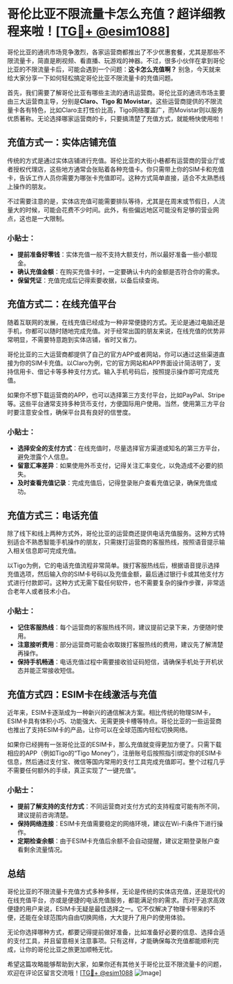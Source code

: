 # 哥伦比亚不限流量卡怎么充值？超详细教程来啦！[[TG💪+ @esim1088](https://t.me/s/esim1088)]

哥伦比亚的通讯市场竞争激烈，各家运营商都推出了不少优惠套餐，尤其是那些不限流量卡，简直是刷视频、看直播、玩游戏的神器。不过，很多小伙伴在拿到哥伦比亚的不限流量卡后，可能会遇到一个问题：**这卡怎么充值啊？** 别急，今天就来给大家分享一下如何轻松搞定哥伦比亚不限流量卡的充值问题。

首先，我们需要了解哥伦比亚有哪些主流的通讯运营商。哥伦比亚的通讯市场主要由三大运营商主导，分别是**Claro、Tigo 和 Movistar**。这些运营商提供的不限流量卡各有特色，比如Claro主打性价比高，Tigo网络覆盖广，而Movistar则以服务优质著称。无论选择哪家运营商的卡，只要搞清楚了充值方式，就能畅快使用啦！

## 充值方式一：实体店铺充值

传统的方式是通过实体店铺进行充值。哥伦比亚的大街小巷都有运营商的营业厅或者授权代理店，这些地方通常会张贴着各种充值卡。你只需带上你的SIM卡和充值卡，告诉工作人员你需要为哪张卡充值即可。这种方式简单直接，适合不太熟悉线上操作的朋友。

不过需要注意的是，实体店充值可能需要排队等待，尤其是在周末或节假日，人流量大的时候，可能会花费不少时间。此外，有些偏远地区可能没有足够的营业网点，这也是一大限制。

### 小贴士：
- **提前准备好零钱**：实体充值一般不支持大额支付，所以最好准备一些小额现金。
- **确认充值金额**：在购买充值卡时，一定要确认卡内的金额是否符合你的需求。
- **保留凭证**：充值完成后记得索要收据，以备后续查询。

## 充值方式二：在线充值平台

随着互联网的发展，在线充值已经成为一种非常便捷的方式。无论是通过电脑还是手机，你都可以随时随地完成充值。对于经常出国的朋友来说，在线充值的优势非常明显，不需要特意跑到实体店铺，省时又省力。

哥伦比亚的三大运营商都提供了自己的官方APP或者网站，你可以通过这些渠道直接为你的SIM卡充值。以Claro为例，它的官方网站和APP界面设计简洁明了，支持信用卡、借记卡等多种支付方式。输入手机号码后，按照提示操作即可完成充值。

如果你不想下载运营商的APP，也可以选择第三方支付平台，比如PayPal、Stripe等。这些平台通常支持多种货币支付，方便国际用户使用。当然，使用第三方平台时要注意安全性，确保平台具有良好的信誉度。

### 小贴士：
- **选择安全的支付方式**：在线充值时，尽量选择官方渠道或知名的第三方平台，避免泄露个人信息。
- **留意汇率差异**：如果使用外币支付，记得关注汇率变化，以免造成不必要的损失。
- **及时查看充值记录**：完成充值后，记得登录账户查看充值记录，确保充值成功。

## 充值方式三：电话充值

除了线下和线上两种方式外，哥伦比亚的运营商还提供电话充值服务。这种方式特别适合不熟悉智能手机操作的朋友，只需拨打运营商的客服热线，按照语音提示输入相关信息即可完成充值。

以Tigo为例，它的电话充值流程非常简单。拨打客服热线后，根据语音提示选择充值选项，然后输入你的SIM卡号码以及充值金额，最后通过银行卡或其他支付方式进行付款即可。这种方式无需下载任何软件，也不需要复杂的操作步骤，非常适合老年人或者技术小白。

### 小贴士：
- **记住客服热线**：每个运营商的客服热线不同，建议提前记录下来，方便随时使用。
- **注意接听费用**：部分运营商可能会收取拨打客服热线的费用，建议先了解清楚再操作。
- **保持手机畅通**：电话充值过程中需要接收验证码短信，请确保手机处于开机状态并能正常接收短信。

## 充值方式四：ESIM卡在线激活与充值

近年来，ESIM卡逐渐成为一种新兴的通信解决方案。相比传统的物理SIM卡，ESIM卡具有体积小巧、功能强大、无需更换卡槽等特点。哥伦比亚的一些运营商也推出了支持ESIM卡的产品，让你可以在全球范围内轻松切换网络。

如果你已经拥有一张哥伦比亚的ESIM卡，那么充值就变得更加方便了。只需下载相应的APP（例如Tigo的“Tigo Money”），注册账号后按照指引绑定你的ESIM卡信息，然后通过支付宝、微信等国内常用的支付工具完成充值即可。整个过程几乎不需要任何额外的手续，真正实现了“一键充值”。

### 小贴士：
- **提前了解支持的支付方式**：不同运营商对支付方式的支持程度可能有所不同，建议提前咨询清楚。
- **保持网络连接**：ESIM卡充值需要稳定的网络环境，建议在Wi-Fi条件下进行操作。
- **定期检查余额**：由于ESIM卡充值后余额不会自动提醒，建议定期登录账户查看剩余流量情况。

## 总结

哥伦比亚的不限流量卡充值方式多种多样，无论是传统的实体店充值，还是现代的在线充值平台，亦或是便捷的电话充值服务，都能满足你的需求。而对于追求高效便捷的用户来说，ESIM卡无疑是最佳选择之一。它不仅解决了物理卡带来的不便，还能在全球范围内自由切换网络，大大提升了用户的使用体验。

无论你选择哪种方式，都要记得提前做好准备，比如准备好必要的信息、选择合适的支付工具，并且留意相关注意事项。只有这样，才能确保每次充值都能顺利完成，让你的哥伦比亚之旅更加顺畅无忧。

希望这篇攻略能够帮助到大家，如果你还有其他关于哥伦比亚不限流量卡的问题，欢迎在评论区留言交流哦！[[TG💪+ @esim1088](https://t.me/s/esim1088) ![Image](https://i.postimg.cc/4NQfJmqS/Snipaste-2025-05-13-00-14-12.png)]